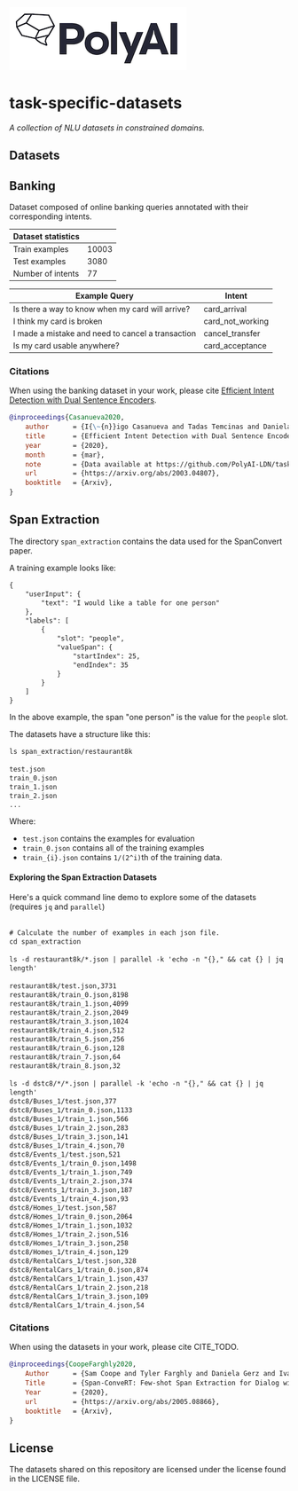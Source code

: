 [![PolyAI](polyai-logo.png)](https://poly-ai.com/)

# task-specific-datasets

*A collection of NLU datasets in constrained domains.*

## Datasets

## Banking

Dataset composed of online banking queries annotated with their corresponding intents.

| Dataset statistics               |      |
| ---            |   --- |
| Train examples | 10003 |
| Test examples | 3080 |
| Number of intents | 77 |

|          Example Query      | Intent      |
| ---            |   --- |
| Is there a way to know when my card will arrive?| card_arrival |
| I think my card is broken | card_not_working |
| I made a mistake and need to cancel a transaction | cancel_transfer |
| Is my card usable anywhere? | card_acceptance |


### Citations

When using the banking dataset in your work, please cite [Efficient Intent Detection with Dual Sentence Encoders](https://arxiv.org/abs/2003.04807).

```bibtex
@inproceedings{Casanueva2020,
    author      = {I{\~{n}}igo Casanueva and Tadas Temcinas and Daniela Gerz and Matthew Henderson and Ivan Vulic},
    title       = {Efficient Intent Detection with Dual Sentence Encoders},
    year        = {2020},
    month       = {mar},
    note        = {Data available at https://github.com/PolyAI-LDN/task-specific-datasets},
    url         = {https://arxiv.org/abs/2003.04807},
    booktitle   = {Arxiv},
}

```

## Span Extraction
The directory `span_extraction` contains the data used for the SpanConvert paper.

A training example looks like:
```
{
    "userInput": {
        "text": "I would like a table for one person"
    },
    "labels": [
        {
            "slot": "people",
            "valueSpan": {
                "startIndex": 25,
                "endIndex": 35
            }
        }
    ]
}
```

In the above example, the span "one person" is the value for the `people` slot.

The datasets have a structure like this:
```
ls span_extraction/restaurant8k

test.json
train_0.json
train_1.json
train_2.json
...
```
Where:
* `test.json` contains the examples for evaluation
* `train_0.json` contains all of the training examples
* `train_{i}.json` contains `1/(2^i)`th of the training data.


#### Exploring the Span Extraction Datasets
Here's a quick command line demo to explore some of the datasets (requires `jq` and `parallel`)
```

# Calculate the number of examples in each json file.
cd span_extraction

ls -d restaurant8k/*.json | parallel -k 'echo -n "{}," && cat {} | jq length'

restaurant8k/test.json,3731
restaurant8k/train_0.json,8198
restaurant8k/train_1.json,4099
restaurant8k/train_2.json,2049
restaurant8k/train_3.json,1024
restaurant8k/train_4.json,512
restaurant8k/train_5.json,256
restaurant8k/train_6.json,128
restaurant8k/train_7.json,64
restaurant8k/train_8.json,32

ls -d dstc8/*/*.json | parallel -k 'echo -n "{}," && cat {} | jq length'
dstc8/Buses_1/test.json,377
dstc8/Buses_1/train_0.json,1133
dstc8/Buses_1/train_1.json,566
dstc8/Buses_1/train_2.json,283
dstc8/Buses_1/train_3.json,141
dstc8/Buses_1/train_4.json,70
dstc8/Events_1/test.json,521
dstc8/Events_1/train_0.json,1498
dstc8/Events_1/train_1.json,749
dstc8/Events_1/train_2.json,374
dstc8/Events_1/train_3.json,187
dstc8/Events_1/train_4.json,93
dstc8/Homes_1/test.json,587
dstc8/Homes_1/train_0.json,2064
dstc8/Homes_1/train_1.json,1032
dstc8/Homes_1/train_2.json,516
dstc8/Homes_1/train_3.json,258
dstc8/Homes_1/train_4.json,129
dstc8/RentalCars_1/test.json,328
dstc8/RentalCars_1/train_0.json,874
dstc8/RentalCars_1/train_1.json,437
dstc8/RentalCars_1/train_2.json,218
dstc8/RentalCars_1/train_3.json,109
dstc8/RentalCars_1/train_4.json,54
```
### Citations

When using the datasets in your work, please cite CITE_TODO.

```bibtex
@inproceedings{CoopeFarghly2020,
    Author      = {Sam Coope and Tyler Farghly and Daniela Gerz and Ivan Vulić and Matthew Henderson},
    Title       = {Span-ConveRT: Few-shot Span Extraction for Dialog with Pretrained Conversational Representations},
    Year        = {2020},
    url         = {https://arxiv.org/abs/2005.08866},
    booktitle   = {Arxiv},
}

```


## License
The datasets shared on this repository are licensed under the license found in the LICENSE file.
